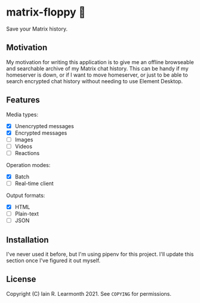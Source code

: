 matrix-floppy 💾
===============

Save your Matrix history.

Motivation
----------

My motivation for writing this application is to give me an offline browseable
and searchable archive of my Matrix chat history. This can be handy if my
homeserver is down, or if I want to move homeserver, or just to be able to
search encrypted chat history without needing to use Element Desktop.

Features
--------

Media types:

* [x] Unencrypted messages
* [x] Encrypted messages
* [ ] Images
* [ ] Videos
* [ ] Reactions

Operation modes:

* [x] Batch
* [ ] Real-time client

Output formats:

* [x] HTML
* [ ] Plain-text
* [ ] JSON

Installation
------------

I've never used it before, but I'm using pipenv for this project. I'll update
this section once I've figured it out myself.

License
-------

Copyright (C) Iain R. Learmonth 2021. See `COPYING` for permissions.
